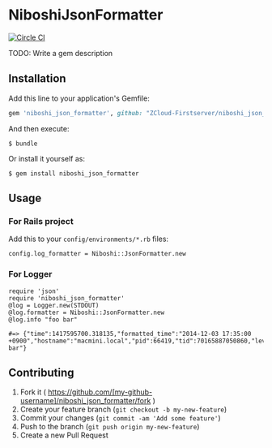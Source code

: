 # NiboshiJsonFormatter

[![Circle CI](https://circleci.com/gh/ZCloud-Firstserver/niboshi_json_formatter/tree/master.svg?style=svg)](https://circleci.com/gh/ZCloud-Firstserver/niboshi_json_formatter/tree/master)

TODO: Write a gem description

## Installation

Add this line to your application's Gemfile:

```ruby
gem 'niboshi_json_formatter', github: "ZCloud-Firstserver/niboshi_json_formatter"
```

And then execute:

    $ bundle

Or install it yourself as:

    $ gem install niboshi_json_formatter

## Usage

### For Rails project

Add this to your `config/environments/*.rb` files:

```
config.log_formatter = Niboshi::JsonFormatter.new
```
### For Logger

```
require 'json'
require 'niboshi_json_formatter'
@log = Logger.new(STDOUT)
@log.formatter = Niboshi::JsonFormatter.new
@log.info "foo bar"

#=> {"time":1417595700.318135,"formatted_time":"2014-12-03 17:35:00 +0900","hostname":"macmini.local","pid":66419,"tid":70165887050860,"level":"INFO","program_name":null,"message":"foo bar"}
```

## Contributing

1. Fork it ( https://github.com/[my-github-username]/niboshi_json_formatter/fork )
2. Create your feature branch (`git checkout -b my-new-feature`)
3. Commit your changes (`git commit -am 'Add some feature'`)
4. Push to the branch (`git push origin my-new-feature`)
5. Create a new Pull Request
